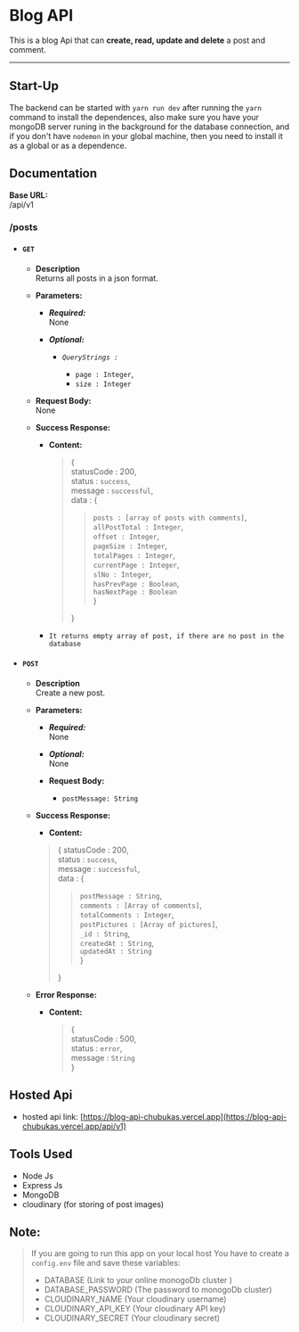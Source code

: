# Blog API

This is a blog Api that can **create, read, update and delete** a post and comment.

---

## Start-Up

The backend can be started with `yarn run dev` after running the `yarn` command to install the dependences, also make sure you have your mongoDB server runing in the background for the database connection, and if you don't have `nodemon` in your global machine, then you need to install it as a global or as a dependence.

## Documentation

**Base URL:**  
/api/v1

### **/posts**

- #### **`GET`**

  - **Description**  
    Returns all posts in a json format.

  - **Parameters:**

    - **_Required:_**  
      None

    - **_Optional:_**

      - _`QueryStrings : `_

        - `page : Integer`,
        - `size : Integer`

  - **Request Body:**  
    None

  - **Success Response:**

    - **Content:**

      > {  
      > statusCode : 200,  
      > status : `success`,  
      > message : `successful`,  
      > data : {
      >
      > > `posts : [array of posts with comments]`,  
      > > `allPostTotal : Integer`,  
      > > `offset : Integer`,  
      > > `pageSize : Integer`,  
      > > `totalPages : Integer`,  
      > > `currentPage : Integer`,  
      > > `slNo : Integer`,  
      > > `hasPrevPage : Boolean`,  
      > > `hasNextPage : Boolean`  
      > > }
      >
      > }

    - `It returns empty array of post, if there are no post in the database`

- #### **`POST`**

  - **Description**  
    Create a new post.

  - **Parameters:**

    - **_Required:_**  
      None

    - **_Optional:_**  
       None

    - **Request Body:**

      - `postMessage: String`

  - **Success Response:**

    - **Content:**

    > {
    > statusCode : 200,  
    > status : `success`,  
    > message : `successful`,  
    > data : {
    >
    > > `postMessage : String`,  
    > > `comments : [Array of comments]`,  
    > > `totalComments : Integer`,  
    > > `postPictures : [Array of pictures]`,  
    > > `_id : String`,  
    > > `createdAt : String`,  
    > > `updatedAt : String`  
    > > }
    >
    > }

  - **Error Response:**

    - **Content:**

      > {  
      > statusCode : 500,  
      > status : `error`,  
      > message : `String`  
      > }

## Hosted Api

- hosted api link: [https://blog-api-chubukas.vercel.app](https://blog-api-chubukas.vercel.app/api/v1)

## Tools Used

- Node Js
- Express Js
- MongoDB
- cloudinary (for storing of post images)

## Note:

> If you are going to run this app on your local host You have to create a `config.env` file and save these variables:
>
> - DATABASE (Link to your online monogoDb cluster )
> - DATABASE_PASSWORD (The password to monogoDb cluster)
> - CLOUDINARY_NAME (Your cloudinary username)
> - CLOUDINARY_API_KEY (Your cloudinary API key)
> - CLOUDINARY_SECRET (Your cloudinary secret)
